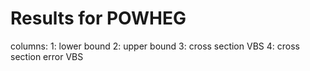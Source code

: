 Results for POWHEG
==================

columns:
1: lower bound
2: upper bound
3: cross section VBS
4: cross section error VBS


